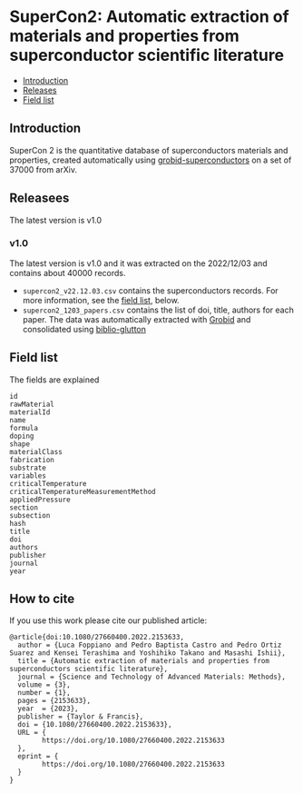 # SuperCon2: Automatic extraction of materials and properties from superconductor scientific literature

- [Introduction](#introduction)
- [Releases](#releases)
- [Field list](#field-list)

## Introduction 

SuperCon 2 is the quantitative database of superconductors materials and properties, created automatically using [grobid-superconductors](https://github.com/lfoppiano/grobid-superconductors) on a set of 37000 from arXiv. 

## Releasees 
The latest version is v1.0

### v1.0
The latest version is v1.0 and it was extracted on the 2022/12/03 and contains about 40000 records.  
- `supercon2_v22.12.03.csv` contains the superconductors records. For more information, see the [field list](#field-list), below.
- `supercon2_1203_papers.csv` contains the list of doi, title, authors for each paper. The data was automatically extracted with [Grobid](https://github.com/kermitt2/grobid) and consolidated using [biblio-glutton](https://github.com/kermitt2/biblio-glutton)

## Field list

The fields are explained 
```
id
rawMaterial
materialId
name
formula
doping
shape
materialClass
fabrication
substrate
variables
criticalTemperature
criticalTemperatureMeasurementMethod
appliedPressure
section
subsection
hash
title
doi
authors
publisher
journal
year
```

## How to cite

If you use this work please cite our published article: 

```
@article{doi:10.1080/27660400.2022.2153633,
  author = {Luca Foppiano and Pedro Baptista Castro and Pedro Ortiz Suarez and Kensei Terashima and Yoshihiko Takano and Masashi Ishii},
  title = {Automatic extraction of materials and properties from superconductors scientific literature},
  journal = {Science and Technology of Advanced Materials: Methods},
  volume = {3},
  number = {1},
  pages = {2153633},
  year  = {2023},
  publisher = {Taylor & Francis},
  doi = {10.1080/27660400.2022.2153633},
  URL = { 
        https://doi.org/10.1080/27660400.2022.2153633
  },
  eprint = { 
        https://doi.org/10.1080/27660400.2022.2153633
  }
}
```